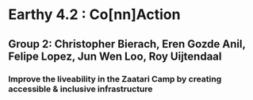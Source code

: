 # Earthy 4.2 : Co[nn]Action
## Group 2: Christopher Bierach, Eren Gozde Anil, Felipe Lopez, Jun Wen Loo, Roy Uijtendaal
### Improve the liveability in the Zaatari Camp by creating accessible & inclusive infrastructure

